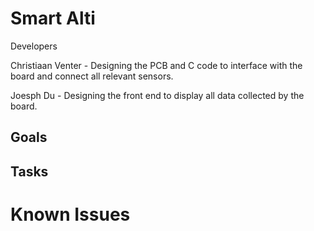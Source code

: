 # Smart Alti
 
Developers

Christiaan Venter - Designing the PCB and C code to interface with the board and connect all relevant sensors. 

Joesph Du - Designing the front end to display all data collected by the board. 


## Goals


## Tasks


# Known Issues



